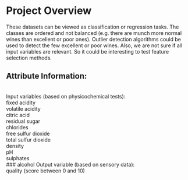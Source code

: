 # Project Overview
These datasets can be viewed as classification or regression tasks. The classes are ordered and not balanced (e.g. there are munch more normal wines than excellent or poor ones). Outlier detection algorithms could be used to detect the few excellent or poor wines. Also, we are not sure if all input variables are relevant. So it could be interesting to test feature selection methods.
<br>
## Attribute Information:
<br>
Input variables (based on physicochemical tests):
<br>
fixed acidity
<br>
volatile acidity
<br>
citric acid
<br>
residual sugar
<br>
chlorides
<br>
free sulfur dioxide
<br>
total sulfur dioxide
<br>
density
<br>
pH
<br>
sulphates
<br>
### alcohol Output variable (based on sensory data):
<br>
quality (score between 0 and 10)

